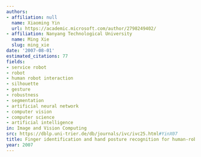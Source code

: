 ```yaml
---
authors:
- affiliation: null
  name: Xiaoming Yin
  url: https://academic.microsoft.com/author/2798249402/
- affiliation: Nanyang Technological University
  name: Ming Xie
  slug: ming_xie
date: '2007-08-01'
estimated_citations: 77
fields:
- service robot
- robot
- human robot interaction
- silhouette
- gesture
- robustness
- segmentation
- artificial neural network
- computer vision
- computer science
- artificial intelligence
in: Image and Vision Computing
src: https://dblp.uni-trier.de/db/journals/ivc/ivc25.html#YinX07
title: Finger identification and hand posture recognition for human-robot interaction
year: 2007
---
```


